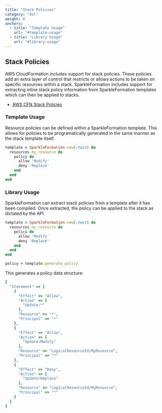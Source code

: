 ```yaml
---
title: "Stack Policies"
category: "dsl"
weight: 8
anchors:
  - title: "Template Usage"
    url: "#template-usage"
  - title: "Library Usage"
    url: "#library-usage"
---
```


## Stack Policies

AWS CloudFormation includes support for stack policies. These
policies add an extra layer of control that restricts or allows
actions to be taken on specific resources within a stack.
SparkleFormation includes support for extracting inline stack
policy information from SparkleFormation templates which can
then be applied to stacks.

* [AWS CFN Stack Policies](https://docs.aws.amazon.com/AWSCloudFormation/latest/UserGuide/protect-stack-resources.html)

### Template Usage

Resource policies can be defined within a SparkleFormation
template. This allows for policies to be programatically generated
in the same manner as the stack template itself.

~~~ruby
template = SparkleFormation.new(:test) do
  resources.my_resource do
    policy do
      allow 'Modify'
      deny 'Replace'
    end
  end
end
~~~

### Library Usage

SparkleFormation can extract stack policies from a template after
it has been compiled. Once extracted, the policy can be applied
to the stack as dictated by the API.

~~~ruby
template = SparkleFormation.new(:test) do
  resources.my_resource do
    policy do
      allow 'Modify'
      deny 'Replace'
    end
  end
end

policy = template.generate_policy
~~~

This generates a policy data structure:

~~~ruby
{
  "Statement" => [
    {
      "Effect" => "Allow",
      "Action" => [
        "Update:*"
      ],
      "Resource" => "*",
      "Principal" => "*"
    },
    {
      "Effect" => "Allow",
      "Action" => [
        "Update:Modify"
      ],
      "Resource" => "LogicalResourceId/MyResource",
      "Principal" => "*"
    },
    {
      "Effect" => "Deny",
      "Action" => [
        "Update:Replace"
      ],
      "Resource" => "LogicalResourceId/MyResource",
      "Principal" => "*"
    }
  ]
}
~~~
